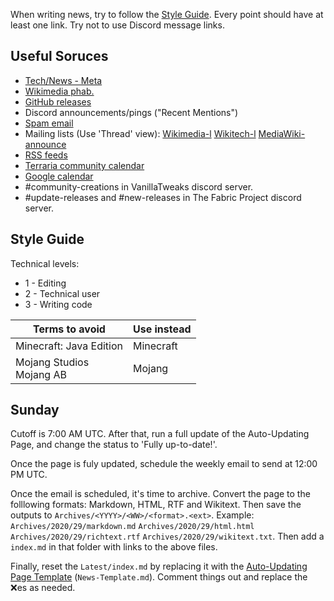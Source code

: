 When writing news, try to follow the [Style Guide](#style-guide). Every point should have at least one link. Try not to use Discord message links.

## Useful Soruces
 - [Tech/News - Meta](https://meta.wikimedia.org/wiki/Special:MyLanguage/Tech/News/Latest)
 - [Wikimedia phab.](https://phabricator.wikimedia.org/notification/)
 - [GitHub releases](https://github.com/notifications)
 - Discord announcements/pings ("Recent Mentions")
 - [Spam email](https://mail.google.com/mail/u/1/)
 - Mailing lists (Use 'Thread' view): [Wikimedia-l](https://lists.wikimedia.org/pipermail/wikimedia-l/) [Wikitech-l](https://lists.wikimedia.org/pipermail/wikitech-l/) [MediaWiki-announce](https://lists.wikimedia.org/pipermail/mediawiki-announce/)
 - [RSS feeds](https://feedreader.com/)
 - [Terraria community calendar](https://docs.google.com/spreadsheets/d/1XEQiZlonknFfE0aXapBn--8CksTW521hluoIDgWowzk/edit?usp=sharing)
 - [Google calendar](https://calendar.google.com/calendar/r)
 - #community-creations in VanillaTweaks discord server.
 - #update-releases and #new-releases in The Fabric Project discord server.

## Style Guide
Technical levels:
- 1 - Editing
- 2 - Technical user
- 3 - Writing code

|Terms to avoid|Use instead|
|--------------|-----------|
Minecraft: Java Edition | Minecraft 
Mojang Studios<br>Mojang AB | Mojang

## Sunday
Cutoff is 7:00 AM UTC. After that, run a full update of the Auto-Updating Page, and change the status to 'Fully up-to-date!'. 

Once the page is fuly updated, schedule the weekly email to send at 12:00 PM UTC.

Once the email is scheduled, it's time to archive. Convert the page to the folllowing formats: Markdown, HTML, RTF and Wikitext. Then save the outputs to `Archives/<YYYY>/<WW>/<format>.<ext>`. Example: `Archives/2020/29/markdown.md` `Archives/2020/29/html.html` `Archives/2020/29/richtext.rtf` `Archives/2020/29/wikitext.txt`. Then add a `index.md` in that folder with links to the above files.

Finally, reset the `Latest/index.md` by replacing it with the [Auto-Updating Page Template](News-Template.md) (`News-Template.md`). Comment things out and replace the ❌es as needed.
